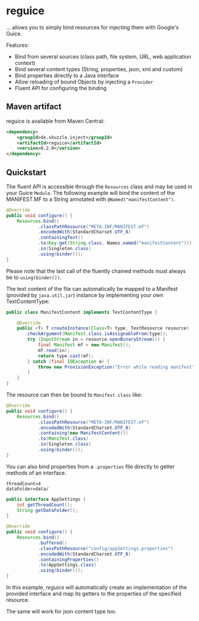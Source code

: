 # reguice

... allows you to simply bind resources for injecting them with Google's Guice. 

Features:
* Bind from several sources (class path, file system, URL, web application context)
* Bind several content types (String, properties, json, xml and custom)
* Bind properties directly to a Java interface
* Allow reloading of bound Objects by injecting a `Provider`
* Fluent API for configuring the binding

## Maven artifact
reguice is available from Maven Central:
```xml
<dependency>
    <groupId>de.skuzzle.inject</groupId>
    <artifactId>reguice</artifactId>
    <version>0.2.0</version>
</dependency>
```

## Quickstart

The fluent API is accessible through the `Resources` class and may be used in your Guice 
`Module`. The following example will bind the content of the MANIFEST.MF to a String 
annotated with `@Named("manifestContent")`.

```java
@Override
public void configure() {
    Resources.bind()
            .classPathResource("META-INF/MANIFEST.mf")
            .encodedWith(StandardCharset.UTF_8)
            .containingText()
            .to(Key.get(String.class, Names.named("manifestContent")))
            .in(Singleton.class)
            .using(binder());
}
```
Please note that the last call of the fluently chained methods must always be 
to `using(binder())`.

The text content of the file can automatically be mapped to a Manifest (provided by 
`java.util.jar`) instance by implementing your own TextContentType:

```java
public class ManifestContent implements TextContentType {

    @Override
    public <T> T createInstance(Class<T> type, TextResource resource) {
        checkArgument(Manifest.class.isAssignableFrom(type));
        try (InputStream in = resource.openBinaryStream()) {
            final Manifest mf = new Manifest();
            mf.read(in);
            return type.cast(mf);
        } catch (final IOException e) {
            throw new ProvisionException("Error while reading manifest", e);
        }
    }
}
```

The resource can then be bound to `Manifest.class` like:

```java
@Override
public void configure() {
    Resources.bind()
            .classPathResource("META-INF/MANIFEST.mf")
            .encodedWith(StandardCharset.UTF_8)
            .containing(new ManifestContent())
            .to(Manifest.class)
            .in(Singleton.class)
            .using(binder());
}
```

You can also bind properties from a `.properties` file directly to getter methods of an 
interface.

```
threadCount=4
dataFolder=data/
```

```java
public interface AppSettings {
    int getThreadCount();
    String getDataFolder();
}
```

```java
@Override
public void configure() {
    Resources.bind()
            .buffered()
            .classPathResource("config/appSettings.properties")
            .encodedWith(StandardCharset.UTF_8)
            .containingProperties()
            .to(AppSettings.class)
            .using(binder());
}
```

In this example, _reguice_ will automatically create an implementation of the provided 
interface and map its getters to the properties of the specified resource.

The same will work for json content type too.